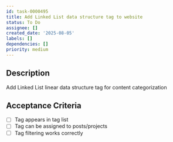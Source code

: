 ```yaml
---
id: task-0000495
title: Add Linked List data structure tag to website
status: To Do
assignee: []
created_date: '2025-08-05'
labels: []
dependencies: []
priority: medium
---
```


## Description

Add Linked List linear data structure tag for content categorization

## Acceptance Criteria

- [ ] Tag appears in tag list
- [ ] Tag can be assigned to posts/projects
- [ ] Tag filtering works correctly

